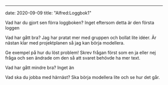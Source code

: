 --- 
date: 2020-09-09
title: "Alfred:Loggbok1" 

Vad har du gjort sen förra loggboken? 
Inget eftersom detta är den första loggen

Vad har gått bra? 
Jag har pratat mer med gruppen och bollat lite idéer.
Är nästan klar med projektplanen så jag kan börja modellera.

Ge exempel på hur du löst problem! 
Skrev frågan först som en ja eller nej fråga och sen ändrade om den så att svaret behövde ha mer text.

Vad har gått mindre bra? 
Inget än

Vad ska du jobba med härnäst? 
Ska börja modellera lite och se hur det går.

